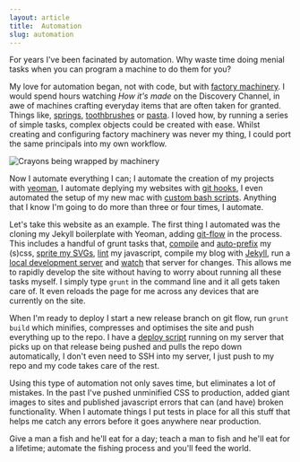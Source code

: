 ```yaml
---
layout: article
title:  Automation
slug: automation
---
```


For years I've been facinated by automation. Why waste time doing menial tasks when you can program a machine to do them for you?

My love for automation began, not with code, but with [factory machinery](REWORD). I would spend hours watching *How it's made* on the Discovery Channel, in awe of machines crafting everyday items that are often taken for granted. Things like, [springs](https://www.youtube.com/watch?v=omLKbKakDoY), [toothbrushes](https://www.youtube.com/watch?v=p9HFmle54eQ) or [pasta](https://www.youtube.com/watch?v=75bfUmqx82s). I loved how, by running a series of simple tasks, complex objects could be created with ease. Whilst creating and configuring factory machinery was never my thing, I could port the same principals into my own workflow.

![Crayons being wrapped by machinery](/images/articles/automation/crayons.gif)

Now I automate everything I can; I automate the creation of my projects with [yeoman](#), I automate deplying my websites with [git hooks](#), I even automated the setup of my new mac with [custom bash scripts](#). Anything that I know I'm going to do more than three or four times, I automate.

Let's take this website as an example. The first thing I automated was the cloning my Jekyll boilerplate with Yeoman, adding [git-flow](#) in the process. This includes a handful of grunt tasks that, [compile](#) and [auto-prefix](#) my (s)css, [sprite my SVGs](#), [lint](#) my javascript, compile my blog with [Jekyll](#), run a [local development server](#) and [watch](#) that server for changes. This allows me to rapidly develop the site without having to worry about running all these tasks myself. I simply type `grunt` in the command line and it all gets taken care of. It even reloads the page for me across any devices that are currently on the site.

When I'm ready to deploy I start a new release branch on git flow, run `grunt build` which minifies, compresses and optimises the site and push everything up to the repo. I have a [deploy script](#) running on my server that picks up on that release being pushed and pulls the repo down automatically, I don't even need to SSH into my server, I just push to my repo and my code takes care of the rest.

Using this type of automation not only saves time, but eliminates a lot of mistakes. In the past I've pushed unminified CSS to production, added giant images to sites and published javascript errors that can (and have) broken functionality. When I automate things I put tests in place for all this stuff that helps me catch any errors before it goes anywhere near production.

Give a man a fish and he'll eat for a day; teach a man to fish and he'll eat for a lifetime; automate the fishing process and you'll feed the world.